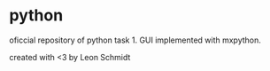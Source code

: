 # python

oficcial repository of python task 1.
GUI implemented with mxpython.

created with <3 by Leon Schmidt
